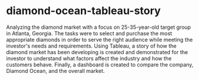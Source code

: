 # diamond-ocean-tableau-story
Analyzing the diamond market with a focus on 25-35-year-old target group in Atlanta, Georgia. The tasks were to select and purchase the most appropriate diamonds in order to serve the right audience while meeting the investor's needs and requirements. Using Tableau, a story of how the diamond market has been developing is created and demonstrated for the investor to understand what factors affect the industry and how the customers behave. Finally, a dashboard is created to compare the company, Diamond Ocean, and the overall market.  
